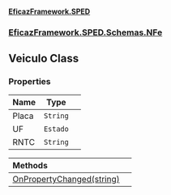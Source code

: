 #### [EficazFramework.SPED](EficazFrameworkSPED.md 'EficazFramework SPED')
### [EficazFramework.SPED.Schemas.NFe](EficazFramework.SPED.Schemas.NFe.md 'EficazFramework.SPED.Schemas.NFe')

## Veiculo Class
### Properties

| Name | Type | |
| :--- | :---: | :--- |
| Placa | `String` |  |
| UF | `Estado` |  |
| RNTC | `String` |  |

| Methods | |
| :--- | :--- |
| [OnPropertyChanged(string)](EficazFramework.SPED.Schemas.NFe/Veiculo/OnPropertyChanged(string).md 'EficazFramework.SPED.Schemas.NFe.Veiculo.OnPropertyChanged(string)') | |
